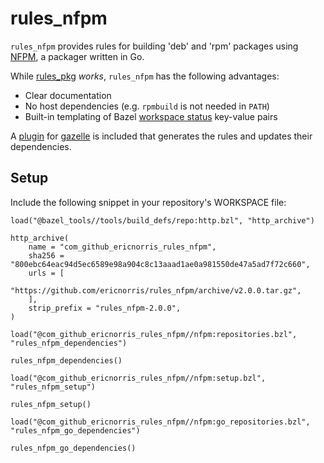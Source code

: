 # rules_nfpm

`rules_nfpm` provides rules for building 'deb' and 'rpm' packages using [NFPM](https://github.com/goreleaser/nfpm/), a packager written in Go.

While [rules_pkg](https://github.com/bazelbuild/rules_pkg/) _works_, `rules_nfpm` has the following advantages:

- Clear documentation
- No host dependencies (e.g. `rpmbuild` is not needed in `PATH`)
- Built-in templating of Bazel [workspace status](https://docs.bazel.build/versions/master/user-manual.html#workspace_status) key-value pairs

A [plugin](https://github.com/bazelbuild/bazel-gazelle/blob/master/extend.rst) for [gazelle](https://github.com/bazelbuild/bazel-gazelle) is included that generates the rules and updates their dependencies.

## Setup

Include the following snippet in your repository's WORKSPACE file:

```starlark
load("@bazel_tools//tools/build_defs/repo:http.bzl", "http_archive")

http_archive(
    name = "com_github_ericnorris_rules_nfpm",
    sha256 = "800ebc64eac94d5ec6589e98a904c8c13aaad1ae0a981550de47a5ad7f72c660",
    urls = [
        "https://github.com/ericnorris/rules_nfpm/archive/v2.0.0.tar.gz",
    ],
    strip_prefix = "rules_nfpm-2.0.0",
)

load("@com_github_ericnorris_rules_nfpm//nfpm:repositories.bzl", "rules_nfpm_dependencies")

rules_nfpm_dependencies()

load("@com_github_ericnorris_rules_nfpm//nfpm:setup.bzl", "rules_nfpm_setup")

rules_nfpm_setup()

load("@com_github_ericnorris_rules_nfpm//nfpm:go_repositories.bzl", "rules_nfpm_go_dependencies")

rules_nfpm_go_dependencies()
```

